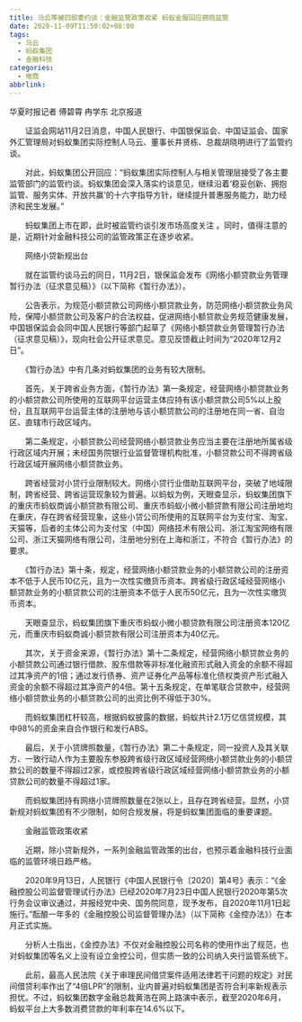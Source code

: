 ```yaml
---
title: 马云等被四部委约谈：金融监管政策收紧 蚂蚁金服回应拥抱监管
date: 2020-11-09T11:50:02+08:00
tags:
  - 马云
  - 蚂蚁集团
  - 金融科技
categories:
  - 电商
abbrlink:
---
```


华夏时报记者 傅碧霄 冉学东 北京报道

　　证监会网站11月2日消息，中国人民银行、中国银保监会、中国证监会、国家外汇管理局对蚂蚁集团实际控制人马云、董事长井贤栋、总裁胡晓明进行了监管约谈。

　　对此，蚂蚁集团公开回应：“蚂蚁集团实际控制人与相关管理层接受了各主要监管部门的监管约谈。蚂蚁集团会深入落实约谈意见，继续沿着‘稳妥创新、拥抱监管、服务实体、开放共赢’的十六字指导方针，继续提升普惠服务能力，助力经济和民生发展。”

　　蚂蚁集团上市在即，此时被监管约谈引发市场高度关注 。同时，值得注意的是，近期针对金融科技公司的监管政策正在逐步收紧。

　　网络小贷新规出台

　　就在监管约谈马云的同日，11月2日，银保监会发布《网络小额贷款业务管理暂行办法（征求意见稿）》（以下简称《暂行办法》）。

　　公告表示，为规范小额贷款公司网络小额贷款业务，防范网络小额贷款业务风险，保障小额贷款公司及客户的合法权益，促进网络小额贷款业务规范健康发展，中国银保监会会同中国人民银行等部门起草了《网络小额贷款业务管理暂行办法（征求意见稿）》，现向社会公开征求意见。意见反馈截止时间为“2020年12月2日”。

　　《暂行办法》中有几条对蚂蚁集团的业务有较大限制。

　　首先，关于跨省业务方面，《暂行办法》第一条规定，经营网络小额贷款业务的小额贷款公司所使用的互联网平台运营主体应持有该小额贷款公司5%以上股份，且互联网平台运营主体的注册地与该小额贷款公司的注册地在同一省、自治区、直辖市行政区域内。

　　第二条规定，小额贷款公司经营网络小额贷款业务应当主要在注册地所属省级行政区域内开展；未经国务院银行业监督管理机构批准，小额贷款公司不得跨省级行政区域开展网络小额贷款业务。

　　跨省经营对小贷行业限制较大。网络小贷行业借助互联网平台，突破了地域限制，跨省经营、跨省运营现象较为普遍。以蚂蚁为例，天眼查显示，蚂蚁集团旗下的重庆市蚂蚁商诚小额贷款有限公司、重庆市蚂蚁小微小额贷款有限公司注册地均在重庆，存在跨省经营现象，这些小贷公司所使用的互联网平台为支付宝、淘宝、天猫等，后者的主体公司为支付宝（中国）网络技术有限公司、浙江淘宝网络有限公司、浙江天猫网络有限公司，注册地分别在上海和浙江，不符合《暂行办法》的要求。

　　《暂行办法》第十条，规定，经营网络小额贷款业务的小额贷款公司的注册资本不低于人民币10亿元，且为一次性实缴货币资本。跨省级行政区域经营网络小额贷款业务的小额贷款公司的注册资本不低于人民币50亿元，且为一次性实缴货币资本。

　　天眼查显示，蚂蚁集团旗下重庆市蚂蚁小微小额贷款有限公司注册资本120亿元，而重庆市蚂蚁商诚小额贷款有限公司注册资本为40亿元。

　　其次，关于资金来源，《暂行办法》第十二条规定，经营网络小额贷款业务的小额贷款公司通过银行借款、股东借款等非标准化融资形式融入资金的余额不得超过其净资产的1倍；通过发行债券、资产证券化产品等标准化债权类资产形式融入资金的余额不得超过其净资产的4倍。第十五条规定，在单笔联合贷款中，经营网络小额贷款业务的小额贷款公司的出资比例不得低于30%。

　　而蚂蚁集团杠杆较高，根据蚂蚁披露的数据，蚂蚁共计2.1万亿信贷规模，其中98%的资金来自合作银行和发行ABS。

　　最后，关于小贷牌照数量，《暂行办法》第二十条规定，同一投资人及其关联方、一致行动人作为主要股东参股跨省级行政区域经营网络小额贷款业务的小额贷款公司的数量不得超过2家，或控股跨省级行政区域经营网络小额贷款业务的小额贷款公司的数量不得超过1家。

　　而蚂蚁集团持有网络小贷牌照数量在2张以上，且存在跨省经营。显然，小贷新规对蚂蚁集团有不少限制，如何合规发展，将是蚂蚁集团面临的重要课题。

　　金融监管政策收紧

　　近期，除小贷新规外，一系列金融监管政策的出台，也预示着金融科技行业面临的监管环境日趋严格。

　　2020年9月13日，人民银行《中国人民银行令〔2020〕第4号》表示：“《金融控股公司监督管理试行办法》已经2020年7月23日中国人民银行2020年第5次行务会议审议通过，并报经党中央、国务院同意，现予发布，自2020年11月1日起施行。”酝酿一年多的《金融控股公司监督管理办法》（以下简称《金控办法》）在本月正式实施。

　　分析人士指出，《金控办法》不仅对金融控股公司名称的使用作出了规范，也对蚂蚁集团等名义上没有设立金控公司，但实质一致的公司纳入央行监管系统下。

　　此前，最高人民法院《关于审理民间借贷案件适用法律若干问题的规定》对民间借贷利率作出了“4倍LPR”的限制，业内普遍对蚂蚁集团是否符合利率新规表示担忧。不过，蚂蚁集团数字金融总裁黄浩在网上路演中表示，截至2020年6月，蚂蚁平台上大多数消费贷款的年利率在14.6%以下。